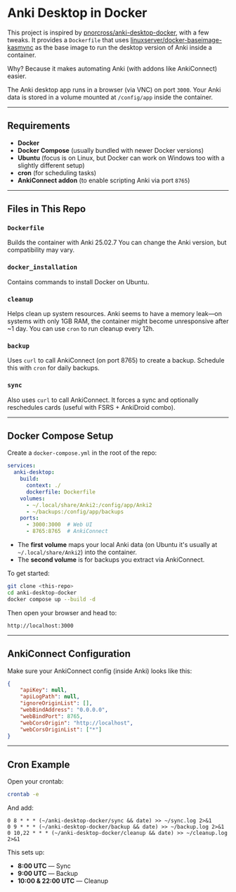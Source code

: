 # Anki Desktop in Docker

This project is inspired by [pnorcross/anki-desktop-docker](https://github.com/pnorcross/anki-desktop-docker), with a few tweaks. It provides a `Dockerfile` that uses [linuxserver/docker-baseimage-kasmvnc](https://github.com/linuxserver/docker-baseimage-kasmvnc) as the base image to run the desktop version of Anki inside a container.

Why? Because it makes automating Anki (with addons like AnkiConnect) easier.

The Anki desktop app runs in a browser (via VNC) on port `3000`. Your Anki data is stored in a volume mounted at `/config/app` inside the container.

---

## Requirements

- **Docker**
- **Docker Compose** (usually bundled with newer Docker versions)
- **Ubuntu** (focus is on Linux, but Docker can work on Windows too with a slightly different setup)
- **cron** (for scheduling tasks)
- **AnkiConnect addon** (to enable scripting Anki via port `8765`)

---

## Files in This Repo

### `Dockerfile`
Builds the container with Anki 25.02.7 You can change the Anki version, but compatibility may vary.

### `docker_installation`
Contains commands to install Docker on Ubuntu.

### `cleanup`
Helps clean up system resources. Anki seems to have a memory leak—on systems with only 1GB RAM, the container might become unresponsive after ~1 day. You can use `cron` to run cleanup every 12h.

### `backup`
Uses `curl` to call AnkiConnect (on port 8765) to create a backup. Schedule this with `cron` for daily backups.

### `sync`
Also uses `curl` to call AnkiConnect. It forces a sync and optionally reschedules cards (useful with FSRS + AnkiDroid combo).

---

## Docker Compose Setup

Create a `docker-compose.yml` in the root of the repo:

```yaml
services:
  anki-desktop:
    build:
      context: ./
      dockerfile: Dockerfile
    volumes:
      - ~/.local/share/Anki2:/config/app/Anki2
      - ~/backups:/config/app/backups
    ports:
      - 3000:3000  # Web UI
      - 8765:8765  # AnkiConnect
````

* The **first volume** maps your local Anki data (on Ubuntu it's usually at `~/.local/share/Anki2`) into the container.
* The **second volume** is for backups you extract via AnkiConnect.

To get started:

```bash
git clone <this-repo>
cd anki-desktop-docker
docker compose up --build -d
```

Then open your browser and head to:

```
http://localhost:3000
```

---

## AnkiConnect Configuration

Make sure your AnkiConnect config (inside Anki) looks like this:

```json
{
    "apiKey": null,
    "apiLogPath": null,
    "ignoreOriginList": [],
    "webBindAddress": "0.0.0.0",
    "webBindPort": 8765,
    "webCorsOrigin": "http://localhost",
    "webCorsOriginList": ["*"]
}
```

---

## Cron Example

Open your crontab:

```bash
crontab -e
```

And add:

```cron
0 8 * * * (~/anki-desktop-docker/sync && date) >> ~/sync.log 2>&1
0 9 * * * (~/anki-desktop-docker/backup && date) >> ~/backup.log 2>&1
0 10,22 * * * (~/anki-desktop-docker/cleanup && date) >> ~/cleanup.log 2>&1
```

This sets up:

* **8:00 UTC** — Sync
* **9:00 UTC** — Backup
* **10:00 & 22:00 UTC** — Cleanup

